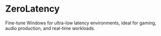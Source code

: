 # ZeroLatency
Fine-tune Windows for ultra-low latency environments, ideal for gaming, audio production, and real-time workloads.
